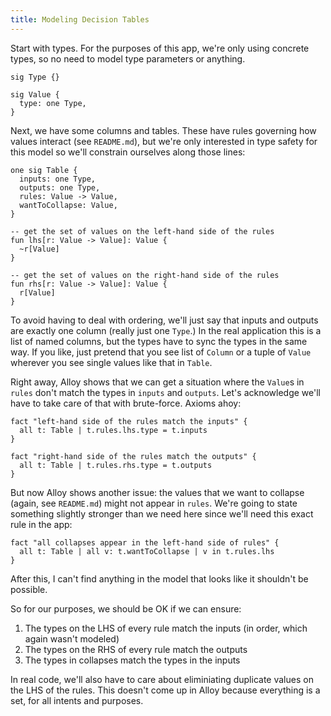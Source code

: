 ```yaml
---
title: Modeling Decision Tables
---
```


Start with types.
For the purposes of this app, we're only using concrete types, so no need to model type parameters or anything.

```alloy
sig Type {}

sig Value {
  type: one Type,
}
```

Next, we have some columns and tables.
These have rules governing how values interact (see `README.md`), but we're only interested in type safety for this model so we'll constrain ourselves along those lines:

```alloy
one sig Table {
  inputs: one Type,
  outputs: one Type,
  rules: Value -> Value,
  wantToCollapse: Value,
}

-- get the set of values on the left-hand side of the rules
fun lhs[r: Value -> Value]: Value {
  ~r[Value]
}

-- get the set of values on the right-hand side of the rules
fun rhs[r: Value -> Value]: Value {
  r[Value]
}
```

To avoid having to deal with ordering, we'll just say that inputs and outputs are exactly one column (really just one `Type`.)
In the real application this is a list of named columns, but the types have to sync the types in the same way.
If you like, just pretend that you see list of `Column` or a tuple of `Value` wherever you see single values like that in `Table`.

Right away, Alloy shows that we can get a situation where the `Value`s in `rules` don't match the types in `inputs` and `outputs`.
Let's acknowledge we'll have to take care of that with brute-force.
Axioms ahoy:

```alloy
fact "left-hand side of the rules match the inputs" {
  all t: Table | t.rules.lhs.type = t.inputs
}

fact "right-hand side of the rules match the outputs" {
  all t: Table | t.rules.rhs.type = t.outputs
}
```

But now Alloy shows another issue: the values that we want to collapse (again, see `README.md`) might not appear in `rules`.
We're going to state something slightly stronger than we need here since we'll need this exact rule in the app:

```alloy
fact "all collapses appear in the left-hand side of rules" {
  all t: Table | all v: t.wantToCollapse | v in t.rules.lhs
}
```

After this, I can't find anything in the model that looks like it shouldn't be possible.

So for our purposes, we should be OK if we can ensure:

1. The types on the LHS of every rule match the inputs (in order, which again wasn't modeled)
2. The types on the RHS of every rule match the outputs
3. The types in collapses match the types in the inputs

In real code, we'll also have to care about eliminiating duplicate values on the LHS of the rules.
This doesn't come up in Alloy because everything is a set, for all intents and purposes.
